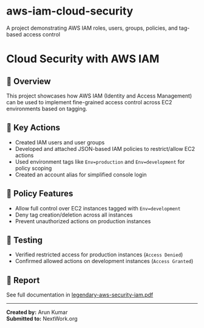 # aws-iam-cloud-security
A project demonstrating AWS IAM roles, users, groups, policies, and tag-based access control

# Cloud Security with AWS IAM

## 📌 Overview
This project showcases how AWS IAM (Identity and Access Management) can be used to implement fine-grained access control across EC2 environments based on tagging.

## 🔧 Key Actions
- Created IAM users and user groups
- Developed and attached JSON-based IAM policies to restrict/allow EC2 actions
- Used environment tags like `Env=production` and `Env=development` for policy scoping
- Created an account alias for simplified console login

## 🔐 Policy Features
- Allow full control over EC2 instances tagged with `Env=development`
- Deny tag creation/deletion across all instances
- Prevent unauthorized actions on production instances

## 🧪 Testing
- Verified restricted access for production instances (`Access Denied`)
- Confirmed allowed actions on development instances (`Access Granted`)

## 📝 Report
See full documentation in [legendary-aws-security-iam.pdf](./legendary-aws-security-iam.pdf)

---

**Created by:** Arun Kumar  
**Submitted to:** NextWork.org
